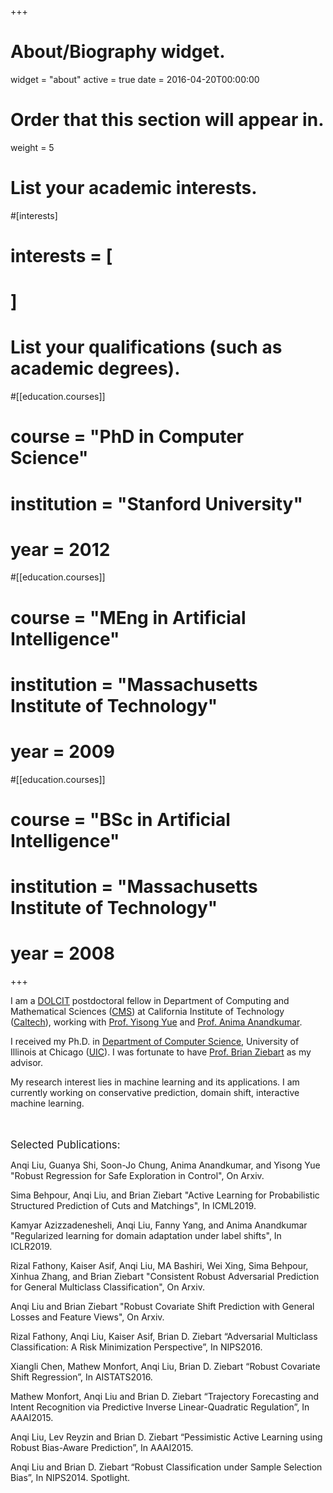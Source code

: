 +++
# About/Biography widget.
widget = "about"
active = true
date = 2016-04-20T00:00:00

# Order that this section will appear in.
weight = 5

# List your academic interests.
#[interests]
#  interests = [

#  ]

# List your qualifications (such as academic degrees).
#[[education.courses]]
#  course = "PhD in Computer Science"
#  institution = "Stanford University"
#  year = 2012

#[[education.courses]]
#  course = "MEng in Artificial Intelligence"
#  institution = "Massachusetts Institute of Technology"
#  year = 2009

#[[education.courses]]
#  course = "BSc in Artificial Intelligence"
#  institution = "Massachusetts Institute of Technology"
#  year = 2008

+++


I am a [DOLCIT](http://dolcit.cms.caltech.edu/index.html) postdoctoral fellow in Department of Computing and Mathematical Sciences ([CMS](http://www.cms.caltech.edu/)) at California Institute of Technology ([Caltech](http://www.caltech.edu/)), working with [Prof. Yisong Yue](http://www.yisongyue.com/index.php) and [Prof. Anima Anandkumar](http://tensorlab.cms.caltech.edu/users/anima/).

I received my Ph.D. in [Department of Computer Science](https://www.cs.uic.edu/), University of Illinois at Chicago ([UIC](https://uic.edu/)). I was fortunate to have [Prof. Brian Ziebart](https://www.cs.uic.edu/Ziebart) as my advisor.

My research interest lies in machine learning and its applications. I am currently working on conservative prediction, domain shift, interactive machine learning.


<br/><br/>
<span style="font-size:larger;">Selected Publications:</space>


Anqi Liu, Guanya Shi, Soon-Jo Chung, Anima Anandkumar, and Yisong Yue "Robust Regression for Safe Exploration in Control", On Arxiv.

Sima Behpour, Anqi Liu, and Brian Ziebart "Active Learning for Probabilistic Structured Prediction of Cuts and Matchings", In ICML2019.

Kamyar Azizzadenesheli, Anqi Liu, Fanny Yang, and Anima Anandkumar "Regularized learning for domain adaptation under label shifts", In ICLR2019.


Rizal Fathony, Kaiser Asif, Anqi Liu, MA Bashiri, Wei Xing, Sima Behpour, Xinhua Zhang, and Brian Ziebart "Consistent Robust Adversarial Prediction for General Multiclass Classification", On Arxiv.


Anqi Liu and Brian Ziebart "Robust Covariate Shift Prediction with General Losses and Feature Views", On Arxiv.

Rizal Fathony, Anqi Liu, Kaiser Asif, Brian D. Ziebart “Adversarial Multiclass Classification: A Risk Minimization Perspective”, In NIPS2016.

Xiangli Chen, Mathew Monfort, Anqi Liu, Brian D. Ziebart “Robust Covariate Shift Regression”, In AISTATS2016.

Mathew Monfort, Anqi Liu and Brian D. Ziebart “Trajectory Forecasting and Intent Recognition via Predictive Inverse Linear-Quadratic Regulation”, In AAAI2015.

Anqi Liu, Lev Reyzin and Brian D. Ziebart “Pessimistic Active Learning using Robust Bias-Aware Prediction”, In AAAI2015.

Anqi Liu and Brian D. Ziebart “Robust Classification under Sample Selection Bias”, In NIPS2014. Spotlight.

<br/><br/>
